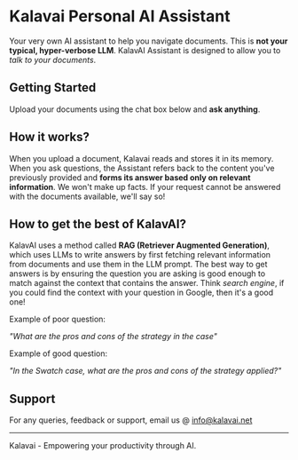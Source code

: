 # Kalavai Personal AI Assistant

Your very own AI assistant to help you navigate documents. This is **not your typical, hyper-verbose LLM**. KalavAI Assistant is designed to allow you to _talk to your documents_. 


## Getting Started

Upload your documents using the chat box below and **ask anything**.


## How it works?

When you upload a document, Kalavai reads and stores it in its memory. When you ask questions, the Assistant refers back to the content you've previously provided and **forms its answer based only on relevant information**. We won't make up facts. If your request cannot be answered with the documents available, we'll say so!


## How to get the best of KalavAI?

KalavAI uses a method called **RAG (Retriever Augmented Generation)**, which uses LLMs to write answers by first fetching relevant information from documents and use them in the LLM prompt. The best way to get answers is by ensuring the question you are asking is good enough to match against the context that contains the answer. Think _search engine_, if you could find the context with your question in Google, then it's a good one!

Example of poor question:

_"What are the pros and cons of the strategy in the case"_

Example of good question:

_"In the Swatch case, what are the pros and cons of the strategy applied?"_


## Support

For any queries, feedback or support, email us @ info@kalavai.net

---

Kalavai - Empowering your productivity through AI.
